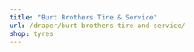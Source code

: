```yaml
---
title: "Burt Brothers Tire & Service"
url: /draper/burt-brothers-tire-and-service/
shop: tyres
---
```

